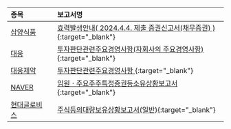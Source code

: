 | **종목** |      |**보고서명** |
| :------- | :--- |:----------- |
| [삼양식품](/003230/#dart) | | [효력발생안내( 2024.4.4. 제출 증권신고서(채무증권) )](https://dart.fss.or.kr/dsaf001/main.do?rcpNo=20240404100018){:target="_blank"} |
| [대웅](/003090/#dart) | | [투자판단관련주요경영사항(자회사의 주요경영사항)              ](https://dart.fss.or.kr/dsaf001/main.do?rcpNo=20240416800678){:target="_blank"} |
| [대웅제약](/069620/#dart) | | [투자판단관련주요경영사항              ](https://dart.fss.or.kr/dsaf001/main.do?rcpNo=20240416800655){:target="_blank"} |
| [NAVER](/035420/#dart) | | [임원ㆍ주요주주특정증권등소유상황보고서](https://dart.fss.or.kr/dsaf001/main.do?rcpNo=20240416000462){:target="_blank"} |
| [현대글로비스](/086280/#dart) | | [주식등의대량보유상황보고서(일반)](https://dart.fss.or.kr/dsaf001/main.do?rcpNo=20240416000451){:target="_blank"} |